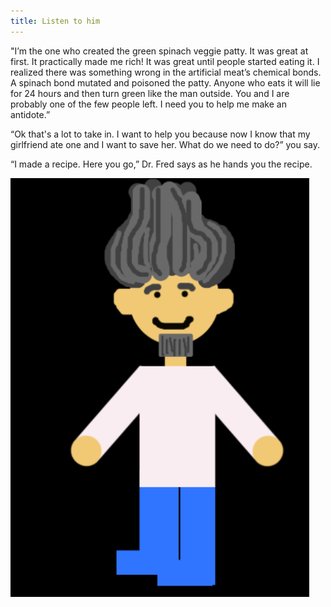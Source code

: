 ```yaml
---
title: Listen to him
---
```


"I’m the one who created the green spinach veggie patty. It was great at first. It practically made me rich! It was great until people started eating it. I realized there was something wrong in the artificial meat’s chemical bonds. A spinach bond mutated and poisoned the patty. Anyone who eats it will lie for 24 hours and then turn green like the man outside. You and I are probably one of the few people left. I need you to help me make an antidote.” 

“Ok that's a lot to take in. I want to help you because now I know that my girlfriend ate one and I want to save her. What do we need to do?” you say.

“I made a recipe. Here you go,” Dr. Fred says as he hands you the recipe.

![happyfred](happyfred.png) 
